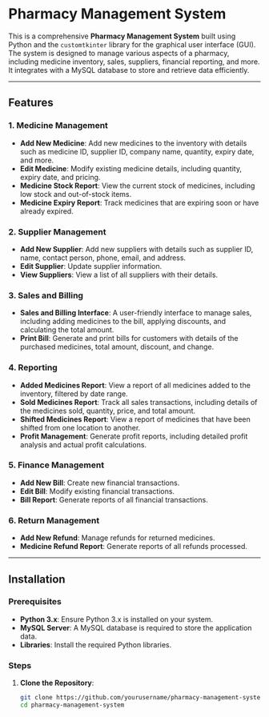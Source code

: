 # Pharmacy Management System

This is a comprehensive **Pharmacy Management System** built using Python and the `customtkinter` library for the graphical user interface (GUI). The system is designed to manage various aspects of a pharmacy, including medicine inventory, sales, suppliers, financial reporting, and more. It integrates with a MySQL database to store and retrieve data efficiently.

---

## Features

### 1. **Medicine Management**
   - **Add New Medicine**: Add new medicines to the inventory with details such as medicine ID, supplier ID, company name, quantity, expiry date, and more.
   - **Edit Medicine**: Modify existing medicine details, including quantity, expiry date, and pricing.
   - **Medicine Stock Report**: View the current stock of medicines, including low stock and out-of-stock items.
   - **Medicine Expiry Report**: Track medicines that are expiring soon or have already expired.

### 2. **Supplier Management**
   - **Add New Supplier**: Add new suppliers with details such as supplier ID, name, contact person, phone, email, and address.
   - **Edit Supplier**: Update supplier information.
   - **View Suppliers**: View a list of all suppliers with their details.

### 3. **Sales and Billing**
   - **Sales and Billing Interface**: A user-friendly interface to manage sales, including adding medicines to the bill, applying discounts, and calculating the total amount.
   - **Print Bill**: Generate and print bills for customers with details of the purchased medicines, total amount, discount, and change.

### 4. **Reporting**
   - **Added Medicines Report**: View a report of all medicines added to the inventory, filtered by date range.
   - **Sold Medicines Report**: Track all sales transactions, including details of the medicines sold, quantity, price, and total amount.
   - **Shifted Medicines Report**: View a report of medicines that have been shifted from one location to another.
   - **Profit Management**: Generate profit reports, including detailed profit analysis and actual profit calculations.

### 5. **Finance Management**
   - **Add New Bill**: Create new financial transactions.
   - **Edit Bill**: Modify existing financial transactions.
   - **Bill Report**: Generate reports of all financial transactions.

### 6. **Return Management**
   - **Add New Refund**: Manage refunds for returned medicines.
   - **Medicine Refund Report**: Generate reports of all refunds processed.

---

## Installation

### Prerequisites
- **Python 3.x**: Ensure Python 3.x is installed on your system.
- **MySQL Server**: A MySQL database is required to store the application data.
- **Libraries**: Install the required Python libraries.

### Steps

1. **Clone the Repository**:
   ```bash
   git clone https://github.com/yourusername/pharmacy-management-system.git
   cd pharmacy-management-system
